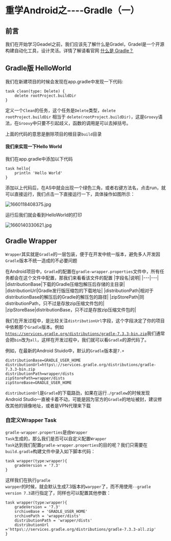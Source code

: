 # 重学Android之----Gradle（一）

## 前言

我们在开始学习Geadel之前，我们应该先了解什么是Gradel，Gradel是一个开源构建自动化工具，设计灵活。详情了解请看官网 [什么是 Gradle？](https://docs.gradle.org/current/userguide/what_is_gradle.html#what_is_gradle)

## Gradle版 HelloWorld

我们在新建项目的时候会发现在app.gradle中发现一下代码:

~~~
task clean(type: Delete) {
    delete rootProject.buildDir
}
~~~

定义一个<code>Clean</code>的任务，这个任务是<code>Delete</code>类型，<code>delete rootProject.buildDir</code> 相当于 <code>delete(rootProject.buildDir)</code>，这是<code>Groovy</code>语法，在<code>Groovy</code>中只要不引起歧义，函数的调用是可以去掉括号。

上面的代码的意思是删除项目的根目录<code>build</code>目录

#### 我们来实现一下Hello World

我们在app.gradle中添加以下代码

~~~
task hello{
    println 'Hello World'
}
~~~

添加以上代码后，在AS中就会出现一个绿色三角，或者右键方法名，点击run，就可以直接运行，我们点击一下直接运行一下，具体操作如图所示：

![1660118408375.jpg](https://p9-juejin.byteimg.com/tos-cn-i-k3u1fbpfcp/351a94cf01ba41fcb54505ade75a8a63~tplv-k3u1fbpfcp-watermark.image?)

运行后我们就会看到HelloWorld的打印

![1660140330621.jpg](https://p3-juejin.byteimg.com/tos-cn-i-k3u1fbpfcp/8e6c599473b1480ea06e45eb95498457~tplv-k3u1fbpfcp-watermark.image?)
## Gradle Wrapper

<code>Wrapper</code>其实就是<code>Gradle</code>的一层包装，便于在开发中统一版本，避免多人开发因<code>Gradle</code>版本不统一造成的不必要问题

在Android项目中，<code>Gradle</code>的配置在<code>gradle-wrapper.properties</code>文件中，所有任务都会在这个文件中配置，那我们来看看该文件的配置
|字段名|说明|
|---|---|
|distributionBase|下载的Gradle压缩包解压后存储的主目录|
|distributionUrl|Gradle发行版压缩包的下载地址|
|distributionPath|相对于distributionBase的解压后的Gradle的解压包的路径|
|zipStorePath|同distributionPath，只不过是存放zip压缩文件包的|
|zipStoreBase|distributionBase，只不过是存放zip压缩文件包的|

我们在开发过程中，是比较关注<code>distributionUrl</code>字段，这个字段决定了你的项目中依赖那个<code>Gradle</code>版本。例如
<code>https://services.gradle.org/distributions/gradle-7.3.3-bin.zip</code>我们通常会把<code>bin</code>改为<code>all</code>，这样在开发过程中，我们就可以看<code>Gradle</code>的源代码了。

例如，在最新的Android Stuido中，默认的<code>Gradle</code>版本是<code>7.+</code>
~~~
distributionBase=GRADLE_USER_HOME
distributionUrl=https\://services.gradle.org/distributions/gradle-7.3.3-bin.zip
distributionPath=wrapper/dists
zipStorePath=wrapper/dists
zipStoreBase=GRADLE_USER_HOME
~~~

<code>distributionUrl</code>是<code>Gradle</code>的下载路劲，如果在运行<code>./gradlew</code>的时候发现Android Studio一直被卡着不动，可能是因为官方的<code>Gradle</code>的地址被封，建议修改其他的镜像地址，或者是VPN代理来下载

### 自定义Wrapper Task

<code>gradle-wrapper.properties</code>是由<code>Wrapper Task</code>生成的，那么我们是否可以自定义配置<code>Wrapper Task</code>达到我们配置<code>gradle-wrapper.properties</code>的目的呢？我们只需要在<code>build.gradle</code>构建文件中录入如下脚本代码：

~~~
task wrapper(type:wrapper){
    gradeVersion = '7.3'
}
~~~

这样我们在执行<code>gradle warpper</code>的时候，就会默认生成7.3版本的<code>warpper</code>了，而不用使用<code>--gradle version 7.3</code>进行指定了，同样也可以配置其他参数：

~~~
task wrapper(type:wrapper){
    gradeVersion = '7.3'
    srchiveBase = 'GRADLE_USER_HOME'
    srchivePath = 'wrapper/dists'
    distributionPath = 'wrapper/dists'
    distributionUrl ='https\://services.gradle.org/distributions/gradle-7.3.3-all.zip'
}
~~~
